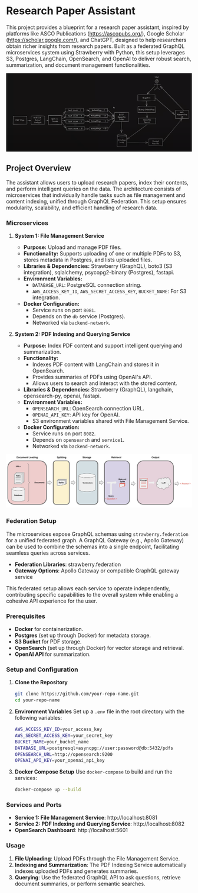 # Research Paper Assistant

This project provides a blueprint for a research paper assistant, inspired by platforms like ASCO Publications (https://ascopubs.org/), Google Scholar (https://scholar.google.com/), and ChatGPT, designed to help researchers obtain richer insights from research papers. Built as a federated GraphQL microservices system using Strawberry with Python, this setup leverages S3, Postgres, LangChain, OpenSearch, and OpenAI to deliver robust search, summarization, and document management functionalities.

![Architecture Diagram](./screenshots/RAG_system.png)

## Project Overview

The assistant allows users to upload research papers, index their contents, and perform intelligent queries on the data. The architecture consists of microservices that individually handle tasks such as file management and content indexing, unified through GraphQL Federation. This setup ensures modularity, scalability, and efficient handling of research data.

### Microservices

1. **System 1: File Management Service**
   - **Purpose:** Upload and manage PDF files.
   - **Functionality:** Supports uploading of one or multiple PDFs to S3, stores metadata in Postgres, and lists uploaded files.
   - **Libraries & Dependencies:** Strawberry (GraphQL), boto3 (S3 integration), sqlalchemy, psycopg2-binary (Postgres), fastapi.
   - **Environment Variables:**
     - `DATABASE_URL`: PostgreSQL connection string.
     - `AWS_ACCESS_KEY_ID`, `AWS_SECRET_ACCESS_KEY`, `BUCKET_NAME`: For S3 integration.
   - **Docker Configuration:**
     - Service runs on port `8081`.
     - Depends on the `db` service (Postgres).
     - Networked via `backend-network`.

2. **System 2: PDF Indexing and Querying Service**
   - **Purpose:** Index PDF content and support intelligent querying and summarization.
   - **Functionality:**
     - Indexes PDF content with LangChain and stores it in OpenSearch.
     - Provides summaries of PDFs using OpenAI's API.
     - Allows users to search and interact with the stored content.
   - **Libraries & Dependencies:** Strawberry (GraphQL), langchain, opensearch-py, openai, fastapi.
   - **Environment Variables:**
     - `OPENSEARCH_URL`: OpenSearch connection URL.
     - `OPENAI_API_KEY`: API key for OpenAI.
     - S3 environment variables shared with File Management Service.
   - **Docker Configuration:**
     - Service runs on port `8082`.
     - Depends on `opensearch` and `service1`.
     - Networked via `backend-network`.

![Architecture Diagram](./screenshots/vectorstores.jpeg)

### Federation Setup

The microservices expose GraphQL schemas using `strawberry.federation` for a unified federated graph. A GraphQL Gateway (e.g., Apollo Gateway) can be used to combine the schemas into a single endpoint, facilitating seamless queries across services.

- **Federation Libraries**: strawberry.federation
- **Gateway Options**: Apollo Gateway or compatible GraphQL gateway service

This federated setup allows each service to operate independently, contributing specific capabilities to the overall system while enabling a cohesive API experience for the user.

### Prerequisites

- **Docker** for containerization.
- **Postgres** (set up through Docker) for metadata storage.
- **S3 Bucket** for PDF storage.
- **OpenSearch** (set up through Docker) for vector storage and retrieval.
- **OpenAI API** for summarization.

### Setup and Configuration

1. **Clone the Repository**
   ```bash
   git clone https://github.com/your-repo-name.git
   cd your-repo-name
   ```

2. **Environment Variables**
   Set up a `.env` file in the root directory with the following variables:
   ```bash
   AWS_ACCESS_KEY_ID=your_access_key
   AWS_SECRET_ACCESS_KEY=your_secret_key
   BUCKET_NAME=your_bucket_name
   DATABASE_URL=postgresql+asyncpg://user:password@db:5432/pdfs
   OPENSEARCH_URL=http://opensearch:9200
   OPENAI_API_KEY=your_openai_api_key
   ```

3. **Docker Compose Setup**
   Use `docker-compose` to build and run the services:
   ```bash
   docker-compose up --build
   ```

### Services and Ports

- **Service 1: File Management Service**: http://localhost:8081
- **Service 2: PDF Indexing and Querying Service**: http://localhost:8082
- **OpenSearch Dashboard**: http://localhost:5601

### Usage

1. **File Uploading**: Upload PDFs through the File Management Service.
2. **Indexing and Summarization**: The PDF Indexing Service automatically indexes uploaded PDFs and generates summaries.
3. **Querying**: Use the federated GraphQL API to ask questions, retrieve document summaries, or perform semantic searches.

